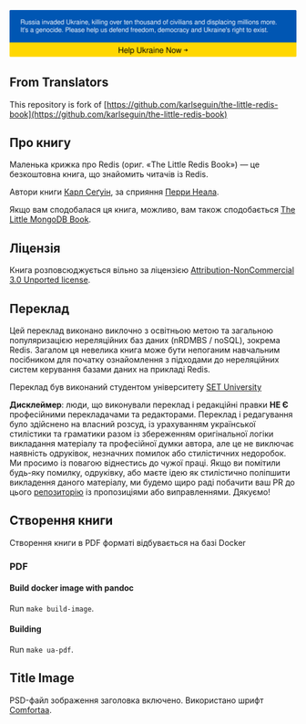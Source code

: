 [![Stand With Ukraine](https://raw.githubusercontent.com/vshymanskyy/StandWithUkraine/main/banner2-direct.svg)](https://github.com/vshymanskyy/StandWithUkraine/blob/main/docs/README.md)

## From Translators ##
This repository is fork of [https://github.com/karlseguin/the-little-redis-book](https://github.com/karlseguin/the-little-redis-book)

## Про книгу ##

Маленька крижка про Redis (ориг. «The Little Redis Book») — це безкоштовна книга, що знайомить читачів із Redis. 

Автори книги [Карл Сеґуін](http://openmymind.net), за сприяння [Пeрри Неала](http://twitter.com/perryneal).

Якщо вам сподобалася ця книга, можливо, вам також сподобається [The Little MongoDB Book](http://openmymind.net/2011/3/28/The-Little-MongoDB-Book/).

## Ліцензія ##
Книга розповсюджується вільно за ліцензією  [Attribution-NonCommercial 3.0 Unported license](<http://creativecommons.org/licenses/by-nc/3.0/legalcode>).

## Переклад ##

Цей переклад виконано виклочно з освітньою метою та загальною популяризацією нереляційних баз даних (nRDMBS / noSQL), зокрема Redis. Загалом ця невелика книга може бути непоганим навчальним посібником для початку ознайомлення з підходами до нереляційних систем керування базами даних на прикладі Redis.

Перeклад був виконаний студентом університету [SET University](https://www.setuniversity.edu.ua/en/)

**Дисклеймер**: люди, що виконували переклад і редакційні правки **НЕ Є** професійними перекладачами та редакторами. Переклад і редагування було здійснено на власний розсуд, із урахуванням української стилістики та граматики разом із збереженням оригінальної логіки викладання матеріалу та професійної думки автора, але це не виключає наявність одруківок, незначних помилок або стилістичних недоробок. Ми просимо із повагою віднестись до чужої праці. Якщо ви помітили будь-яку помилку, одруківку, або маєте ідею як стилістично поліпшити викладення даного матеріалу, ми будемо щиро раді побачити ваш PR до цього [репозиторію](https://github.com/zemliany/the-little-redis-book) із пропозиціями або виправленнями. Дякуємо! 

## Створення книги ##
Cтворення книги в PDF форматі відбувається на базі Docker

### PDF

#### Build docker image with pandoc

Run `make build-image`.

#### Building

Run `make ua-pdf`.

## Title Image ##
PSD-файл зображення заголовка включено. Використано шрифт [Comfortaa](http://www.dafont.com/comfortaa.font).
